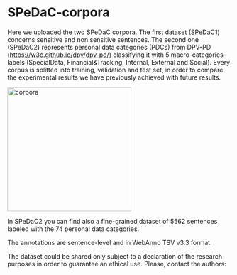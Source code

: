 # SPeDaC-corpora

Here we uploaded the two SPeDaC corpora. The first dataset (SPeDaC1) concerns sensitive and non sensitive sentences. The second one (SPeDaC2) represents personal data categories (PDCs) from DPV-PD (https://w3c.github.io/dpv/dpv-pd/) classifying it with 5 macro-categories labels (SpecialData, Financial&Tracking, Internal, External and Social). Every corpus is splitted into training, validation and test set, in order to compare the experimental results we have previously achieved with future results.

<img width="279" alt="corpora" src="https://user-images.githubusercontent.com/65297512/171263023-81cfaa88-2689-426c-8ec2-e5fc02c926fa.PNG">

In SPeDaC2 you can find also a fine-grained dataset of 5562 sentences labeled with the 74 personal data categories.

The annotations are sentence-level and in WebAnno TSV v3.3 format.

The dataset could be shared only subject to a declaration of the research purposes in order to guarantee an ethical use.
Please, contact the authors: 

